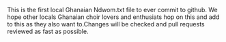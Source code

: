 This is the first local Ghanaian Ndwom.txt file to ever commit to github. We hope other locals Ghanaian choir lovers and enthusiats hop on this and add to this as they also want to.Changes will be checked and pull requests reviewed as fast as possible. 
